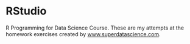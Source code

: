 # RStudio
R Programming for Data Science Course. These are my attempts at the homework exercises created by www.superdatascience.com.
